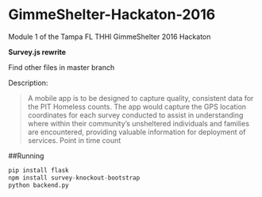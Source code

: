 # GimmeShelter-Hackaton-2016
Module 1 of the Tampa FL THHI GimmeShelter 2016 Hackaton

**Survey.js rewrite**

Find other files in master branch

Description:
> A mobile app is to be designed to capture quality, consistent data for the PIT Homeless counts. The app would capture the GPS location coordinates for each survey conducted to assist in understanding where within their community’s unsheltered individuals and families are encountered, providing valuable information for deployment of services.
Point in time count

##Running
```python
pip install flask
npm install survey-knockout-bootstrap
python backend.py
```



